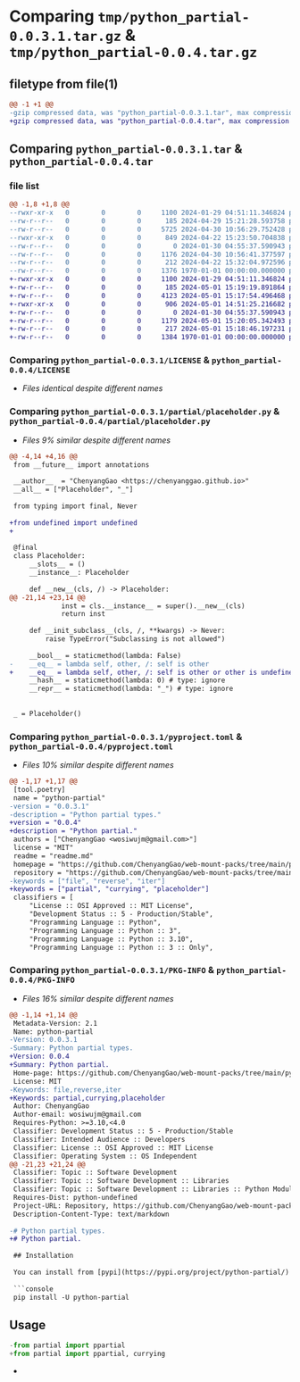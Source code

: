 # Comparing `tmp/python_partial-0.0.3.1.tar.gz` & `tmp/python_partial-0.0.4.tar.gz`

## filetype from file(1)

```diff
@@ -1 +1 @@
-gzip compressed data, was "python_partial-0.0.3.1.tar", max compression
+gzip compressed data, was "python_partial-0.0.4.tar", max compression
```

## Comparing `python_partial-0.0.3.1.tar` & `python_partial-0.0.4.tar`

### file list

```diff
@@ -1,8 +1,8 @@
--rwxr-xr-x   0        0        0     1100 2024-01-29 04:51:11.346824 python_partial-0.0.3.1/LICENSE
--rw-r--r--   0        0        0      185 2024-04-29 15:21:28.593758 python_partial-0.0.3.1/partial/__init__.py
--rw-r--r--   0        0        0     5725 2024-04-30 10:56:29.752428 python_partial-0.0.3.1/partial/partial.py
--rwxr-xr-x   0        0        0      849 2024-04-22 15:23:50.704838 python_partial-0.0.3.1/partial/placeholder.py
--rw-r--r--   0        0        0        0 2024-01-30 04:55:37.590943 python_partial-0.0.3.1/partial/py.typed
--rw-r--r--   0        0        0     1176 2024-04-30 10:56:41.377597 python_partial-0.0.3.1/pyproject.toml
--rw-r--r--   0        0        0      212 2024-04-22 15:32:04.972596 python_partial-0.0.3.1/readme.md
--rw-r--r--   0        0        0     1376 1970-01-01 00:00:00.000000 python_partial-0.0.3.1/PKG-INFO
+-rwxr-xr-x   0        0        0     1100 2024-01-29 04:51:11.346824 python_partial-0.0.4/LICENSE
+-rw-r--r--   0        0        0      185 2024-05-01 15:19:19.891864 python_partial-0.0.4/partial/__init__.py
+-rw-r--r--   0        0        0     4123 2024-05-01 15:17:54.496468 python_partial-0.0.4/partial/partial.py
+-rwxr-xr-x   0        0        0      906 2024-05-01 14:51:25.216682 python_partial-0.0.4/partial/placeholder.py
+-rw-r--r--   0        0        0        0 2024-01-30 04:55:37.590943 python_partial-0.0.4/partial/py.typed
+-rw-r--r--   0        0        0     1179 2024-05-01 15:20:05.342493 python_partial-0.0.4/pyproject.toml
+-rw-r--r--   0        0        0      217 2024-05-01 15:18:46.197231 python_partial-0.0.4/readme.md
+-rw-r--r--   0        0        0     1384 1970-01-01 00:00:00.000000 python_partial-0.0.4/PKG-INFO
```

### Comparing `python_partial-0.0.3.1/LICENSE` & `python_partial-0.0.4/LICENSE`

 * *Files identical despite different names*

### Comparing `python_partial-0.0.3.1/partial/placeholder.py` & `python_partial-0.0.4/partial/placeholder.py`

 * *Files 9% similar despite different names*

```diff
@@ -4,14 +4,16 @@
 from __future__ import annotations
 
 __author__  = "ChenyangGao <https://chenyanggao.github.io>"
 __all__ = ["Placeholder", "_"]
 
 from typing import final, Never
 
+from undefined import undefined
+
 
 @final
 class Placeholder:
     __slots__ = ()
     __instance__: Placeholder
 
     def __new__(cls, /) -> Placeholder:
@@ -21,14 +23,14 @@
             inst = cls.__instance__ = super().__new__(cls)
             return inst
 
     def __init_subclass__(cls, /, **kwargs) -> Never:
         raise TypeError("Subclassing is not allowed")
 
     __bool__ = staticmethod(lambda: False)
-    __eq__ = lambda self, other, /: self is other
+    __eq__ = lambda self, other, /: self is other or other is undefined
     __hash__ = staticmethod(lambda: 0) # type: ignore
     __repr__ = staticmethod(lambda: "_") # type: ignore
 
 
 _ = Placeholder()
```

### Comparing `python_partial-0.0.3.1/pyproject.toml` & `python_partial-0.0.4/pyproject.toml`

 * *Files 10% similar despite different names*

```diff
@@ -1,17 +1,17 @@
 [tool.poetry]
 name = "python-partial"
-version = "0.0.3.1"
-description = "Python partial types."
+version = "0.0.4"
+description = "Python partial."
 authors = ["ChenyangGao <wosiwujm@gmail.com>"]
 license = "MIT"
 readme = "readme.md"
 homepage = "https://github.com/ChenyangGao/web-mount-packs/tree/main/python-module/python-partial"
 repository = "https://github.com/ChenyangGao/web-mount-packs/tree/main/python-module/python-partial"
-keywords = ["file", "reverse", "iter"]
+keywords = ["partial", "currying", "placeholder"]
 classifiers = [
     "License :: OSI Approved :: MIT License",
     "Development Status :: 5 - Production/Stable",
     "Programming Language :: Python",
     "Programming Language :: Python :: 3",
     "Programming Language :: Python :: 3.10",
     "Programming Language :: Python :: 3 :: Only",
```

### Comparing `python_partial-0.0.3.1/PKG-INFO` & `python_partial-0.0.4/PKG-INFO`

 * *Files 16% similar despite different names*

```diff
@@ -1,14 +1,14 @@
 Metadata-Version: 2.1
 Name: python-partial
-Version: 0.0.3.1
-Summary: Python partial types.
+Version: 0.0.4
+Summary: Python partial.
 Home-page: https://github.com/ChenyangGao/web-mount-packs/tree/main/python-module/python-partial
 License: MIT
-Keywords: file,reverse,iter
+Keywords: partial,currying,placeholder
 Author: ChenyangGao
 Author-email: wosiwujm@gmail.com
 Requires-Python: >=3.10,<4.0
 Classifier: Development Status :: 5 - Production/Stable
 Classifier: Intended Audience :: Developers
 Classifier: License :: OSI Approved :: MIT License
 Classifier: Operating System :: OS Independent
@@ -21,23 +21,24 @@
 Classifier: Topic :: Software Development
 Classifier: Topic :: Software Development :: Libraries
 Classifier: Topic :: Software Development :: Libraries :: Python Modules
 Requires-Dist: python-undefined
 Project-URL: Repository, https://github.com/ChenyangGao/web-mount-packs/tree/main/python-module/python-partial
 Description-Content-Type: text/markdown
 
-# Python partial types.
+# Python partial.
 
 ## Installation
 
 You can install from [pypi](https://pypi.org/project/python-partial/)
 
 ```console
 pip install -U python-partial
 ```
 
 ## Usage
 
 ```python
-from partial import ppartial
+from partial import ppartial, currying
 ```
 
+
```

